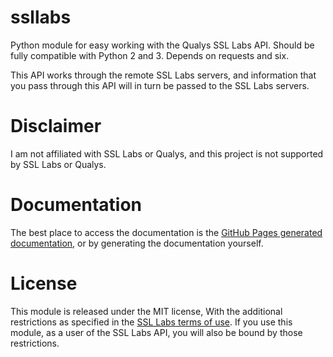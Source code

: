 # ssllabs
Python module for easy working with the Qualys SSL Labs API. Should be fully
compatible with Python 2 and 3.  Depends on requests and six.

This API works through the remote SSL Labs servers, and information that you
pass through this API will in turn be passed to the SSL Labs servers.

# Disclaimer
I am not affiliated with SSL Labs or Qualys, and this project is not supported
by SSL Labs or Qualys.

# Documentation
The best place to access the documentation is the [GitHub Pages generated
documentation](https://github.com/Taywee/ssllabs), or by generating the
documentation yourself.

# License
This module is released under the MIT license, With the additional restrictions
as specified in the [SSL Labs terms of
use](https://www.ssllabs.com/about/terms.html).  If you use this module, as a
user of the SSL Labs API, you will also be bound by those restrictions.
